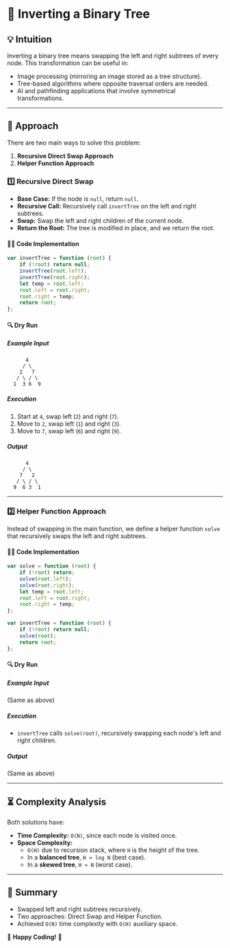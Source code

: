 # 🌳 Inverting a Binary Tree

## 💡 Intuition
Inverting a binary tree means swapping the left and right subtrees of every node. This transformation can be useful in:
- Image processing (mirroring an image stored as a tree structure).
- Tree-based algorithms where opposite traversal orders are needed.
- AI and pathfinding applications that involve symmetrical transformations.

---

## 🚀 Approach
There are two main ways to solve this problem:
1. **Recursive Direct Swap Approach**
2. **Helper Function Approach**

### 1️⃣ Recursive Direct Swap
- **Base Case:** If the node is `null`, return `null`.
- **Recursive Call:** Recursively call `invertTree` on the left and right subtrees.
- **Swap:** Swap the left and right children of the current node.
- **Return the Root:** The tree is modified in place, and we return the root.

#### 🧑‍💻 Code Implementation
```javascript
var invertTree = function (root) {
    if (!root) return null;
    invertTree(root.left);
    invertTree(root.right);
    let temp = root.left;
    root.left = root.right;
    root.right = temp;
    return root;
};
```

#### 🔍 Dry Run
##### Example Input
```plaintext
      4
     / \
    2   7
   / \ / \
  1  3 6  9
```
##### Execution
1. Start at `4`, swap left (`2`) and right (`7`).
2. Move to `2`, swap left (`1`) and right (`3`).
3. Move to `7`, swap left (`6`) and right (`9`).

##### Output
```plaintext
      4
     / \
    7   2
   / \ / \
  9  6 3  1
```

---

### 2️⃣ Helper Function Approach
Instead of swapping in the main function, we define a helper function `solve` that recursively swaps the left and right subtrees.

#### 🧑‍💻 Code Implementation
```javascript
var solve = function (root) {
    if (!root) return;
    solve(root.left);
    solve(root.right);
    let temp = root.left;
    root.left = root.right;
    root.right = temp;
};

var invertTree = function (root) {
    if (!root) return null;
    solve(root);
    return root;
};
```

#### 🔍 Dry Run
##### Example Input
(Same as above)
##### Execution
- `invertTree` calls `solve(root)`, recursively swapping each node's left and right children.
##### Output
(Same as above)

---

## ⏳ Complexity Analysis
Both solutions have:
- **Time Complexity:** `O(N)`, since each node is visited once.
- **Space Complexity:**
  - `O(H)` due to recursion stack, where `H` is the height of the tree.
  - In a **balanced tree**, `H ≈ log N` (best case).
  - In a **skewed tree**, `H ≈ N` (worst case).

---

## 🎯 Summary
- Swapped left and right subtrees recursively.
- Two approaches: Direct Swap and Helper Function.
- Achieved `O(N)` time complexity with `O(H)` auxiliary space.

🌲 **Happy Coding!** 🚀

